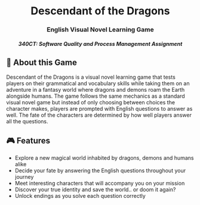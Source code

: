 <p align="center"> 
  
</p>
<h1 align="center"> Descendant of the Dragons </h1>
<h3 align="center"> English Visual Novel Learning Game </h3>
<h5 align="center"> 340CT: Software Quality and Process Management Assignment</h5>

## 🐉 About this Game
<p> Descendant of the Dragons is a visual novel learning game that tests players on their grammatical and vocabulary skills while taking them on an adventure
in a fantasy world where dragons and demons roam the Earth alongside humans. The game follows the same mechanics as a standard visual novel game but instead 
of only choosing between choices the character makes, players are prompted with English questions to answer as well. The fate of the characters are determined
by how well players answer all the questions. </p>

## 🎮 Features
* Explore a new magical world inhabited by dragons, demons and humans alike
* Decide your fate by answering the English questions throughout your journey
* Meet interesting characters that will accompany you on your mission
* Discover your true identity and save the world.. or doom it again?
* Unlock endings as you solve each question correctly




